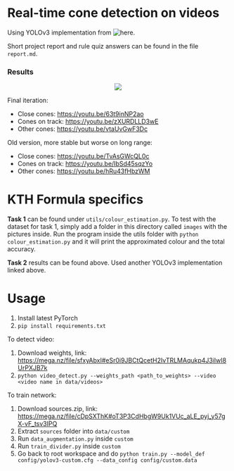 # Real-time cone detection on videos

Using YOLOv3 implementation from ![here](https://github.com/eriklindernoren/PyTorch-YOLOv3).

Short project report and rule quiz answers can be found in the file `report.md`.

### Results
<p align="center">
<img src="https://j.gifs.com/zvk3v2.gif"/>
</p>

Final iteration:

- Close cones: https://youtu.be/63t9inNP2ao
- Cones on track: https://youtu.be/zXURDLLD3wE
- Other cones: https://youtu.be/vtaUvGwF3Dc

Old version, more stable but worse on long range:

- Close cones: https://youtu.be/TvAsGWcQL0c
- Cones on track: https://youtu.be/IbSd45sqzYo
- Other cones: https://youtu.be/hRu43fHbzWM

# KTH Formula specifics

**Task 1** can be found under `utils/colour_estimation.py`. To test with the dataset for task 1, simply add a folder in this directory called `images` with the pictures inside. Run the program inside the utils folder with `python colour_estimation.py` and it will print the approximated colour and the total accuracy.

**Task 2** results can be found above. Used another YOLOv3 implementation linked above. 

# Usage

1. Install latest PyTorch
2. `pip install requirements.txt`

To detect video:
1. Download weights, link: https://mega.nz/file/sfxyAbxI#eSr0i9JBCtQcetH2IvTRLMAqukp4J3ilwI8UrPXJB7k
2. `python video_detect.py --weights_path <path_to_weights> --video <video name in data/videos>`

To train network:
1. Download sources.zip, link: https://mega.nz/file/cDpSXThK#oT3P3CdHbgW9Uk1VUc_aLE_pyj_y57gX-vF_tsv3IPQ 
2. Extract `sources` folder into `data/custom`
3. Run `data_augmentation.py` inside `custom`
4. Run `train_divider.py` inside `custom`
5. Go back to root workspace and do `python train.py --model_def config/yolov3-custom.cfg --data_config config/custom.data`

